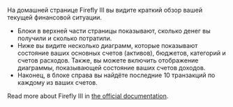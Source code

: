 На домашней странице Firefly III вы видите краткий обзор вашей текущей финансовой ситуации.

* Блоки в верхней части страницы показывают, сколько денег вы получили и сколько потратили.
* Ниже вы видите несколько диаграмм, которые показывают состояние ваших основных счетов (активов), бюджетов, категорий и счетов расходов. Также, вы можете включить отображение диаграммы, показывающей состояние ваших счетов доходов.
* Наконец, в блоке справа вы найдёте последние 10 транзакций по каждому из ваших счетов.

Read more about Firefly III in [the official documentation](https://firefly-iii.readthedocs.io/en/latest/).